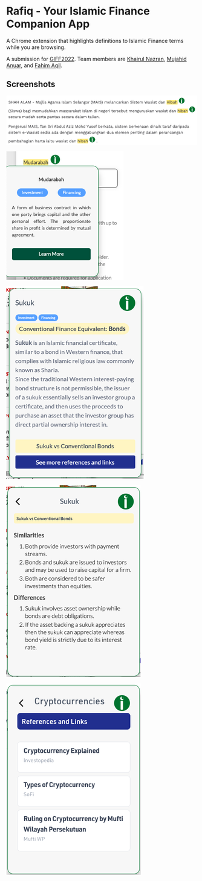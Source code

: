 # Rafiq - Your Islamic Finance Companion App

A Chrome extension that highlights definitions to Islamic Finance terms while you are browsing.

A submission for [GIFF2022](https://giffhackathon.com/). Team members are [Khairul Nazran](https://github.com/knazran), [Mujahid Anuar](https://github.com/mujahidfa), and [Fahim Aqil](https://github.com/fahimaqil).

## Screenshots

![Inline](./screenshots/hibah-inline.png)

![Popup](./screenshots/mudarabah-popup.png)

![Floating box home page](./screenshots/sukuk-floating-box.png)

![Floating box 2nd page](./screenshots/sukuk-floating-box-2.png)

![Crypto box 2nd page](./screenshots/crypto-floating-box-2.png)